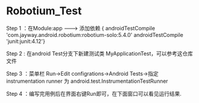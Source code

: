 # Robotium_Test

Step 1 ：在Module:app ---> 添加依赖  { androidTestCompile 'com.jayway.android.robotium:robotium-solo:5.4.0'
    androidTestCompile 'junit:junit:4.12'}
    
Step 2 : 在android Test分支下新建测试类 MyApplicationTest，可以参考这仓库文件

Step 3 ：菜单栏 Run->Edit configrations->Android Tests->指定 instrumentation runner 为 android.test.InstrumentationTestRunner

Step 4 ：编写完用例后在界面右键Run即可，在下面窗口可以看见运行结果.
